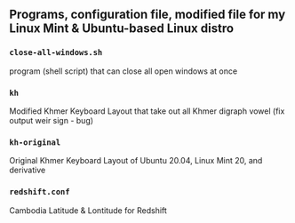 ## Programs, configuration file, modified file for my Linux Mint & Ubuntu-based Linux distro 

### `close-all-windows.sh`

program (shell script) that can close all open windows at once

### `kh`

Modified Khmer Keyboard Layout that take out all Khmer digraph vowel (fix output weir sign - bug) 

### `kh-original`

Original Khmer Keyboard Layout of Ubuntu 20.04, Linux Mint 20, and derivative

### `redshift.conf`

Cambodia Latitude & Lontitude for Redshift
